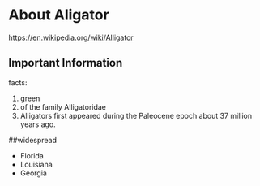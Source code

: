 # About Aligator
https://en.wikipedia.org/wiki/Alligator
## Important Information

facts:

1.  green
2.  of the family Alligatoridae
3.  Alligators first appeared during the Paleocene epoch about 37 million years ago.

##widespread

- Florida 
- Louisiana
- Georgia
